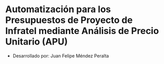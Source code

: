 # Automatización para los Presupuestos de Proyecto de Infratel mediante Análisis de Precio Unitario (APU)

* Desarrollado por: Juan Felipe Méndez Peralta
